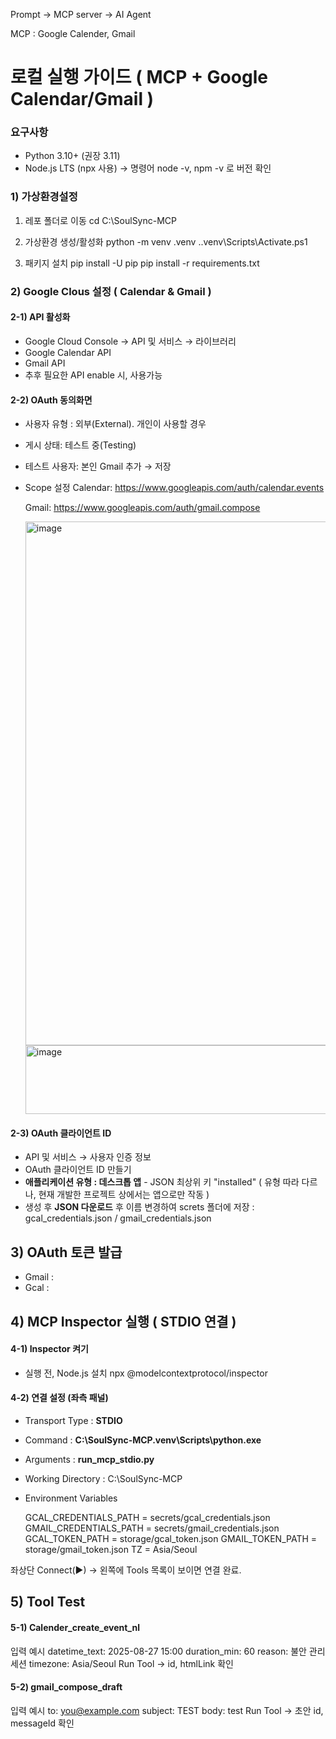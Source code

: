 Prompt -> MCP server -> AI Agent

MCP : Google Calender, Gmail

# 로컬 실행 가이드 ( MCP + Google Calendar/Gmail )

### 요구사항
- Python 3.10+ (권장 3.11)
- Node.js LTS (npx 사용) → 명령어 node -v, npm -v 로 버전 확인

### 1) 가상환경설정

1) 레포 폴더로 이동
cd C:\SoulSync-MCP

3) 가상환경 생성/활성화
python -m venv .venv
.\.venv\Scripts\Activate.ps1

3) 패키지 설치
pip install -U pip
pip install -r requirements.txt

### 2) Google Clous 설정 ( Calendar & Gmail )

#### 2-1) API 활성화
- Google Cloud Console → API 및 서비스 → 라이브러리
- Google Calendar API
- Gmail API
- 추후 필요한 API enable 시, 사용가능
  
#### 2-2) OAuth 동의화면
- 사용자 유형 : 외부(External). 개인이 사용할 경우
- 게시 상태: 테스트 중(Testing)
- 테스트 사용자: 본인 Gmail 추가 → 저장
- Scope 설정
  Calendar: https://www.googleapis.com/auth/calendar.events
  
  Gmail: https://www.googleapis.com/auth/gmail.compose
  
  <img width="729" height="838" alt="image" src="https://github.com/user-attachments/assets/25a547ac-8256-4c08-8d5a-36679c6377cd" />
  <img width="608" height="110" alt="image" src="https://github.com/user-attachments/assets/12e3f237-6e63-4109-a679-4562e885b110" />
  
#### 2-3) OAuth 클라이언트 ID
- API 및 서비스 → 사용자 인증 정보
- OAuth 클라이언트 ID 만들기
- **애플리케이션 유형 : 데스크톱 앱** - JSON 최상위 키 "installed" ( 유형 따라 다르나, 현재 개발한 프로젝트 상에서는 앱으로만 작동 )
- 생성 후 **JSON 다운로드** 후 이름 변경하여 screts 폴더에 저장 : gcal_credentials.json / gmail_credentials.json
  
## 3) OAuth 토큰 발급
- Gmail :
- Gcal :
  
## 4) MCP Inspector 실행 ( STDIO 연결 )
#### 4-1) Inspector 켜기
- 실행 전, Node.js 설치
npx @modelcontextprotocol/inspector

#### 4-2) 연결 설정 (좌측 패널)
- Transport Type : **STDIO**
- Command : **C:\SoulSync-MCP\.venv\Scripts\python.exe**
- Arguments : **run_mcp_stdio.py**
- Working Directory : C:\SoulSync-MCP
- Environment Variables
  
  GCAL_CREDENTIALS_PATH = secrets/gcal_credentials.json
  GMAIL_CREDENTIALS_PATH = secrets/gmail_credentials.json
  GCAL_TOKEN_PATH       = storage/gcal_token.json
  GMAIL_TOKEN_PATH      = storage/gmail_token.json
  TZ                    = Asia/Seoul

좌상단 Connect(▶) → 왼쪽에 Tools 목록이 보이면 연결 완료.

## 5) Tool Test
#### 5-1) Calender_create_event_nl
입력 예시
  datetime_text: 2025-08-27 15:00
  duration_min: 60
  reason: 불안 관리 세션
  timezone: Asia/Seoul
Run Tool → id, htmlLink 확인

#### 5-2) gmail_compose_draft
입력 예시
  to: you@example.com
  subject: TEST
  body: test
Run Tool → 초안 id, messageId 확인
  
